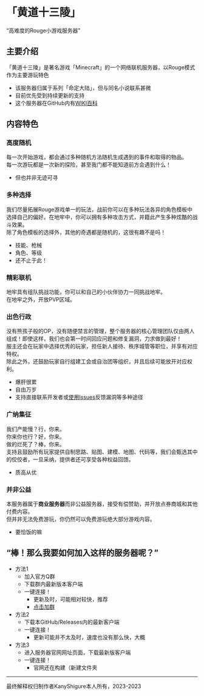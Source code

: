 # 「黄道十三陵」
“高难度的Rouge小游戏服务器”
## 主要介绍
「黄道十三陵」是著名游戏「Minecraft」的一个网络联机服务器，以Rouge模式作为主要游玩特色
* 该服务器归属于系列「命定大陆」，但与同名小说联系甚微
* 目前优先受到持续更新的支持
* 这个服务器在GitHub内有[WIKI百科](https://github.com/KanyShigure/DungeonEcliptic/wiki)
## 内容特色
### 高度随机
每一次开始游戏，都会通过多种随机方法随机生成遇到的事件和取得的物品。<br>
每一次游玩都是一次新的探险，甚至我门都不能知道前方会遇到什么！
* 但也并非无迹可寻
### 多种选择
我们尽量拓展Rouge游戏单一的玩法，战前你可以在多种玩法各异的角色模板中选择自己的偏好。在地牢中，你可以拥有多种攻击方式，并籍此产生多种炫酷的战斗效果。<br>
除了角色模板的选择外，其他的奇遇都是随机的，这很有趣不是吗！
* 技能、枪械
* 角色、等级
* 还不止于此！
### 精彩联机
地牢具有组队挑战功能，你可以和自己的小伙伴协力一同挑战地牢。<br>
在地牢之外，开放PVP区域。
### 出色行政
没有熊孩子般的OP，没有随便禁言的管理，整个服务器的核心管理团队仅由两人组成！即使这样，我们也会第一时间回应问题和修复漏洞，力求做到最好！<br>
服主还会在玩家中选择优秀的玩家，担任新人接待、秩序城管等职位，并享有对应特权。<br>
除此之外，还鼓励玩家自行组建工会或自治团等组织，并且后续可能放开对应权利。
* 爆肝很累
* 自由万岁
* 支持直接联系开发者或[使用Issues](https://github.com/KanyShigure/DungeonEcliptic/issues)反馈漏洞等多种途径
### 广纳集征
我们产能慢？行，你来。<br>
你来你也行？好，你来。<br>
做的烂死了？棒，你来。<br>
支持且鼓励所有玩家提供自制思路、贴图、建模、地图、代码等，我们会甄选其中的佼佼者，一旦采纳，提供者还可享受各种权益回馈。
* 质高从优
### 并非公益
本服务器属于**商业服务器**而非公益服务器，接受有偿赞助，并开放点券商城和其他付费内容。<br>
但并非无法免费游玩，你仍然可以免费游玩绝大部分游戏内容。
* 要恰饭的嘛
## “棒！那么我要如何加入这样的服务器呢？”
* 方法1
  * 加入官方Q群
  * 下载群内最新版本客户端
  * 一键连接！
    * 更新及时，可能相对较快，推荐
    * [点击加群](https://jq.qq.com/?_wv=1027&k=uxU1cxo1)
* 方法2
  * 下载本GitHub/Releases内的最新客户端
  * 一键连接！
    * 更新可能并不太及时，速度也没有那么快，大概
* 方法3
  * 进入服务器官网网址页面，下载最新版客户端
  * 一键连接！
    * 官网还在构建（新建文件夹
---
最终解释权归制作者KanyShigure本人所有，2023-2023
